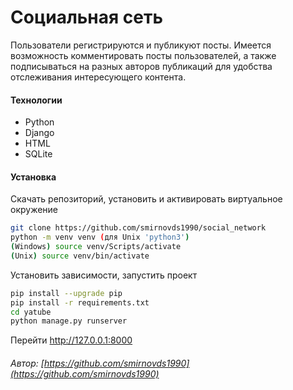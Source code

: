 # Социальная сеть


Пользователи регистрируются и публикуют посты. Имеется возможность комментировать посты пользователей, а также подписываться на разных авторов публикаций для удобства отслеживания интересующего контента.


#### Технологии

- Python
- Django
- HTML
- SQLite


#### Установка
Скачать репозиторий, установить и активировать виртуальное окружение
```sh
git clone https://github.com/smirnovds1990/social_network
python -m venv venv (для Unix 'python3')
(Windows) source venv/Scripts/activate
(Unix) source venv/bin/activate
```


Установить зависимости, запустить проект
```sh
pip install --upgrade pip
pip install -r requirements.txt
cd yatube
python manage.py runserver
```
Перейти http://127.0.0.1:8000

###### Автор: [https://github.com/smirnovds1990](https://github.com/smirnovds1990)
